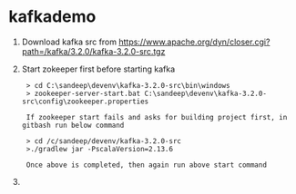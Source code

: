 # kafkademo

1. Download kafka src from https://www.apache.org/dyn/closer.cgi?path=/kafka/3.2.0/kafka-3.2.0-src.tgz
2. Start zokeeper first before starting kafka<br>

		> cd C:\sandeep\devenv\kafka-3.2.0-src\bin\windows
		> zookeeper-server-start.bat C:\sandeep\devenv\kafka-3.2.0-src\config\zookeeper.properties 

   		If zookeeper start fails and asks for building project first, in gitbash run below command

		> cd /c/sandeep/devenv/kafka-3.2.0-src 
		>./gradlew jar -PscalaVersion=2.13.6

   		Once above is completed, then again run above start command

3. 
	

